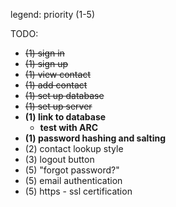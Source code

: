 legend:
priority (1-5)


TODO:
* ~~(1) sign in~~
* ~~(1) sign up~~
* ~~(1) view contact~~
* ~~(1) add contact~~
* ~~(1) set up database~~
* ~~(1) set up server~~
* __(1) link to database__
  * __test with ARC__
* __(1) password hashing and salting__
* (2) contact lookup style
* (3) logout button
* (5) "forgot password?"
* (5) email authentication
* (5) https - ssl certification
